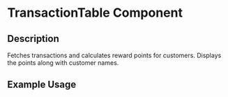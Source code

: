 # TransactionTable Component

## Description
Fetches transactions and calculates reward points for customers. Displays the points along with customer names.

## Example Usage
<TransactionTable />
